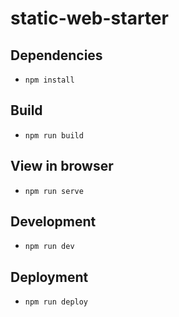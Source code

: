 
# static-web-starter

## Dependencies

* `npm install`

## Build

* `npm run build`

## View in browser

* `npm run serve`

## Development

* `npm run dev`

## Deployment

* `npm run deploy`
